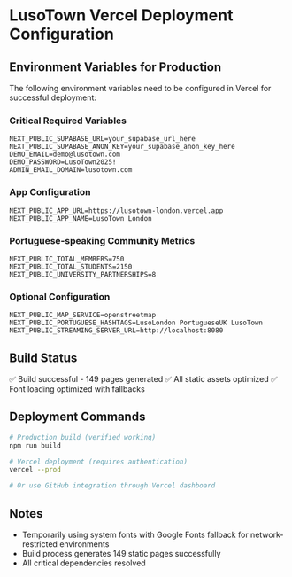 # LusoTown Vercel Deployment Configuration

## Environment Variables for Production

The following environment variables need to be configured in Vercel for successful deployment:

### Critical Required Variables
```
NEXT_PUBLIC_SUPABASE_URL=your_supabase_url_here
NEXT_PUBLIC_SUPABASE_ANON_KEY=your_supabase_anon_key_here
DEMO_EMAIL=demo@lusotown.com
DEMO_PASSWORD=LusoTown2025!
ADMIN_EMAIL_DOMAIN=lusotown.com
```

### App Configuration
```
NEXT_PUBLIC_APP_URL=https://lusotown-london.vercel.app
NEXT_PUBLIC_APP_NAME=LusoTown London
```

### Portuguese-speaking Community Metrics
```
NEXT_PUBLIC_TOTAL_MEMBERS=750
NEXT_PUBLIC_TOTAL_STUDENTS=2150
NEXT_PUBLIC_UNIVERSITY_PARTNERSHIPS=8
```

### Optional Configuration
```
NEXT_PUBLIC_MAP_SERVICE=openstreetmap
NEXT_PUBLIC_PORTUGUESE_HASHTAGS=LusoLondon PortugueseUK LusoTown
NEXT_PUBLIC_STREAMING_SERVER_URL=http://localhost:8080
```

## Build Status
✅ Build successful - 149 pages generated
✅ All static assets optimized
✅ Font loading optimized with fallbacks

## Deployment Commands
```bash
# Production build (verified working)
npm run build

# Vercel deployment (requires authentication)
vercel --prod

# Or use GitHub integration through Vercel dashboard
```

## Notes
- Temporarily using system fonts with Google Fonts fallback for network-restricted environments
- Build process generates 149 static pages successfully
- All critical dependencies resolved